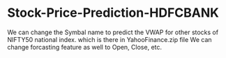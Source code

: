 # Stock-Price-Prediction-HDFCBANK
We can change the Symbal name to predict the VWAP for other stocks of NIFTY50 national index. which is there in YahooFinance.zip file
We can change forcasting feature as well to Open, Close, etc.
